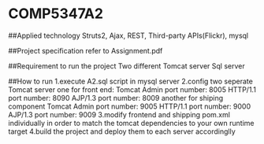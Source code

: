 # COMP5347A2

##Applied technology
Struts2, Ajax, REST, Third-party APIs(Flickr), mysql

##Project specification
refer to Assignment.pdf

##Requirement to run the project
Two different Tomcat server
Sql server

##How to run
1.execute A2.sql script in mysql server
2.config two seperate Tomcat server
  one for front end:
  Tomcat Admin port number: 8005
  HTTP/1.1 port number: 8090
  AJP/1.3 port number: 8009
  another for shiping component
  Tomcat Admin port number: 9005
  HTTP/1.1 port number: 9000
  AJP/1.3 port number: 9009
3.modify frontend and shipping pom.xml individually
in order to match the tomcat dependencies to your own runtime target
4.build the project and deploy them to each server accordinglly
